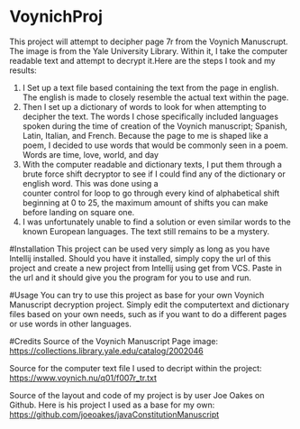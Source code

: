 # VoynichProj
This project will attempt to decipher page 7r from the Voynich Manuscrupt. The image is from the Yale University Library. Within it, I take the computer readable text and attempt to decrypt it.Here are the steps I took and my results:
   1. I Set up a text file based containing the text from the page in english. The english is made 
   to closely resemble the actual text within the page.
   2. Then I set up a dictionary of words to look for when attempting to decipher the text. The 
   words I chose specifically included languages spoken during the time of creation of the Voynich 
   manuscript; Spanish, Latin, Italian, and French. Because the page to me is shaped like a poem,
   I decided to use words that would be commonly seen in a poem. Words are time, love, world, and 
   day
   3. With the computer readable and dictionary texts, I put them through a brute force shift 
   decryptor to see if I could find any of the dictionary or english word. This was done using a   
   counter control for loop to go through every kind of alphabetical shift beginning at 0 to 25, 
   the maximum amount of shifts you can make before landing on square one.
   4. I was unfortunately unable to find a solution or even similar words to the known European 
   languages. The text still remains to be a mystery.

#Installation
This project can be used very simply as long as you have Intellij installed. Should you have it installed, simply copy the url of this project and create a new project from Intellij using get from VCS. Paste in the url and it should give you the program for you to use and run.

#Usage
You can try to use this project as base for your own Voynich Manuscript decryption project. Simply edit the computertext and dictionary files based on your own needs, such as if you want to
do a different pages or use words in other languages.

#Credits
Source of the Voynich Manuscript Page image: https://collections.library.yale.edu/catalog/2002046 

Source for the computer text file I used to decript within the project:
https://www.voynich.nu/q01/f007r_tr.txt

Source of the layout and code of my project is by user Joe Oakes on Github. Here is his project
I used as a base for my own: https://github.com/joeoakes/javaConstitutionManuscript 

